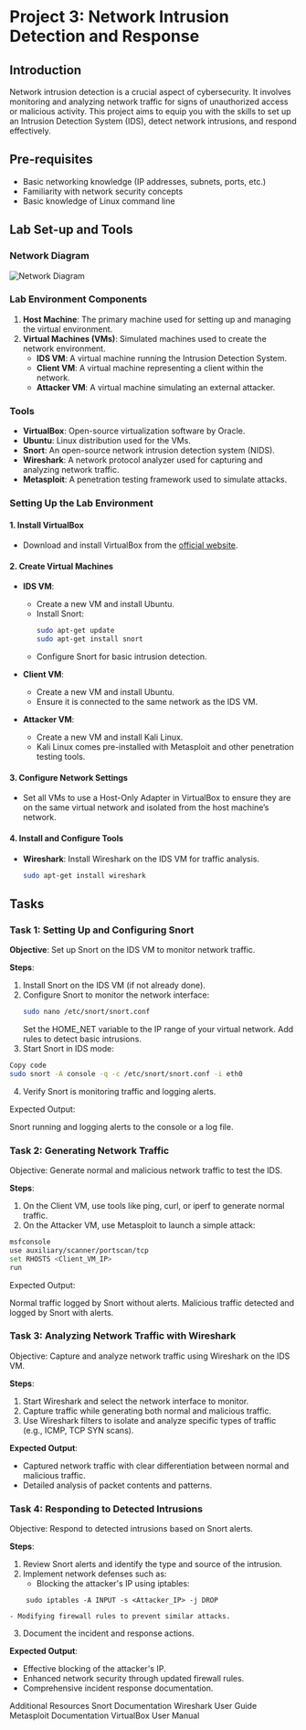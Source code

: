 # Project 3: Network Intrusion Detection and Response

## Introduction
Network intrusion detection is a crucial aspect of cybersecurity. It involves monitoring and analyzing network traffic for signs of unauthorized access or malicious activity. This project aims to equip you with the skills to set up an Intrusion Detection System (IDS), detect network intrusions, and respond effectively.

## Pre-requisites
- Basic networking knowledge (IP addresses, subnets, ports, etc.)
- Familiarity with network security concepts
- Basic knowledge of Linux command line

## Lab Set-up and Tools

### Network Diagram
![Network Diagram](https://example.com/network_diagram.png)

### Lab Environment Components
1. **Host Machine**: The primary machine used for setting up and managing the virtual environment.
2. **Virtual Machines (VMs)**: Simulated machines used to create the network environment.
   - **IDS VM**: A virtual machine running the Intrusion Detection System.
   - **Client VM**: A virtual machine representing a client within the network.
   - **Attacker VM**: A virtual machine simulating an external attacker.

### Tools
- **VirtualBox**: Open-source virtualization software by Oracle.
- **Ubuntu**: Linux distribution used for the VMs.
- **Snort**: An open-source network intrusion detection system (NIDS).
- **Wireshark**: A network protocol analyzer used for capturing and analyzing network traffic.
- **Metasploit**: A penetration testing framework used to simulate attacks.

### Setting Up the Lab Environment

#### 1. Install VirtualBox
- Download and install VirtualBox from the [official website](https://www.virtualbox.org/).

#### 2. Create Virtual Machines
- **IDS VM**: 
  - Create a new VM and install Ubuntu.
  - Install Snort:
    ```sh
    sudo apt-get update
    sudo apt-get install snort
    ```
  - Configure Snort for basic intrusion detection.

- **Client VM**: 
  - Create a new VM and install Ubuntu.
  - Ensure it is connected to the same network as the IDS VM.

- **Attacker VM**:
  - Create a new VM and install Kali Linux.
  - Kali Linux comes pre-installed with Metasploit and other penetration testing tools.

#### 3. Configure Network Settings
- Set all VMs to use a Host-Only Adapter in VirtualBox to ensure they are on the same virtual network and isolated from the host machine’s network.

#### 4. Install and Configure Tools
- **Wireshark**: Install Wireshark on the IDS VM for traffic analysis.
  ```sh
  sudo apt-get install wireshark

## Tasks

### Task 1: Setting Up and Configuring Snort
**Objective**: Set up Snort on the IDS VM to monitor network traffic.

**Steps**:
1. Install Snort on the IDS VM (if not already done).
2. Configure Snort to monitor the network interface:
   ```sh
   sudo nano /etc/snort/snort.conf
   ```
   Set the HOME_NET variable to the IP range of your virtual network.
   Add rules to detect basic intrusions.
3. Start Snort in IDS mode:
```sh
Copy code
sudo snort -A console -q -c /etc/snort/snort.conf -i eth0
```
4. Verify Snort is monitoring traffic and logging alerts.

Expected Output:

Snort running and logging alerts to the console or a log file.

### Task 2: Generating Network Traffic
Objective: Generate normal and malicious network traffic to test the IDS.

**Steps**:

1. On the Client VM, use tools like ping, curl, or iperf to generate normal traffic.
2. On the Attacker VM, use Metasploit to launch a simple attack:
```sh
msfconsole
use auxiliary/scanner/portscan/tcp
set RHOSTS <Client_VM_IP>
run
```
Expected Output:

Normal traffic logged by Snort without alerts.
Malicious traffic detected and logged by Snort with alerts.

### Task 3: Analyzing Network Traffic with Wireshark
Objective: Capture and analyze network traffic using Wireshark on the IDS VM.

**Steps**:

1. Start Wireshark and select the network interface to monitor.
2. Capture traffic while generating both normal and malicious traffic.
3. Use Wireshark filters to isolate and analyze specific types of traffic (e.g., ICMP, TCP SYN scans).

**Expected Output**:
- Captured network traffic with clear differentiation between normal and malicious traffic.
- Detailed analysis of packet contents and patterns.

### Task 4: Responding to Detected Intrusions
Objective: Respond to detected intrusions based on Snort alerts.

**Steps**:

1. Review Snort alerts and identify the type and source of the intrusion.
2. Implement network defenses such as:
     - Blocking the attacker's IP using iptables:
```
    sudo iptables -A INPUT -s <Attacker_IP> -j DROP
```
    - Modifying firewall rules to prevent similar attacks.
3. Document the incident and response actions.

**Expected Output**:

- Effective blocking of the attacker's IP.
- Enhanced network security through updated firewall rules.
- Comprehensive incident response documentation.

Additional Resources
Snort Documentation
Wireshark User Guide
Metasploit Documentation
VirtualBox User Manual



